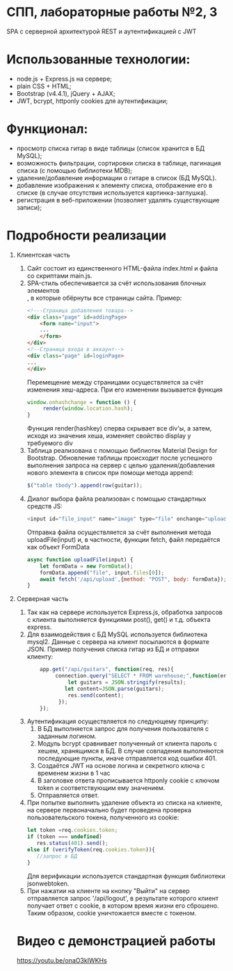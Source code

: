 # СПП, лабораторные работы №2, 3

SPA с серверной архитектурой REST и аутентификацией с JWT

# Использованные технологии:

  - node.js + Express.js на сервере;
  - plain CSS + HTML;
  - Bootstrap (v4.4.1), jQuery + AJAX;
  - JWT, bcrypt, httponly cookies для аутентификации;

# Функционал:
- просмотр списка гитар в виде таблицы (список хранится в БД MySQL);
- возможность фильтрации, сортировки списка в таблице, пагинация списка (с помощью библиотеки MDB);
- удаление/добавление информации о гитаре в список (БД MySQL).
- добавление изображения к элементу списка, отображение его в списке (в случае отсутствия используется картинка-заглушка).
- регистрация в веб-приложении (позволяет удалять существующие записи);

# Подробности реализации
1. Клиентская часть
    1. Сайт состоит из единственного HTML-файла index.html и файла со скриптами main.js. 
    2. SPA-стиль обеспечивается за счёт использования блочных элементов <div class="page">, в которые обёрнуты все страницы сайта. Пример:
         ```html
         <!---Страница добавления товара-->
         <div class="page" id=addingPage>
             <form name="input">
             ...
             </form>
         </div>
         <!--Страница входа в аккаунт-->
         <div class="page" id=loginPage>
         ...
         </div>
         ```
        Перемещение между страницами осуществляется за счёт изменения хеш-адреса. При его изменении вызывается функция
        ```js
        window.onhashchange = function () {
             render(window.location.hash);
        } 
        ```
        Функция render(hashkey) сперва скрывает все div'ы, а затем, исходя из значения хеша, изменяет свойство display у требуемого div
    3. Таблица реализована с помощью библиотек Material Design for Bootstrap. Обновление таблицы происходит после успешного выполнения запроса на сервер с целью удаления/добавления нового элемента в список при помощи метода append:
         ```js
         $("table tbody").append(row(guitar));
         ```
    4. Диалог выбора файла реализован с помощью стандартных средств JS:
         ```js
         <input id="file_input" name="image" type="file" onchange="uploadFile(this)">
        ```
        Отправка файла осуществляется за счёт выполнения метода uploadFile(input) и, в частности, функции fetch, файл передаётся как объект FormData
        ```js
        async function uploadFile(input) {
            let formData = new FormData();
            formData.append("file", input.files[0]);
            await fetch('/api/upload',{method: "POST", body: formData});
        }
        ```

2. Серверная часть
    1. Так как на сервере используется Express.js, обработка запросов с клиента выполняется функциями post(), get() и т.д. объекта express.
    2. Для взаимодействия с БД MySQL используется библиотека mysql2. Данные с сервера на клиент посылаются в формате JSON. Пример получения списка гитар из БД и отправки клиенту:
        ```js
            app.get("/api/guitars", function(req, res){
                 connection.query("SELECT * FROM warehouse;",function(err, results, fields) {
                     let guitars = JSON.stringify(results);
                    let content=JSON.parse(guitars);
                     res.send(content);
                  });
            });
        ```
    3. Аутентификация осуществляется по следующему принципу:
        1. В БД выполняется запрос для получения пользователя с заданным логином. 
        2. Модуль bcrypt сравнивает полученный от клиента пароль с хешем, хранящимся в БД. В случае совпадения выполняются последующие пункты, иначе отправляется код ошибки 401.
        3. Создаётся JWT на основе логина и секретного ключа с временем жизни в 1 час
        4. В заголовке ответа прописывается httponly cookie с  ключом token и соответствующим ему значением.
        5. Отправляется ответ.
    4. При попытке выполнить удаление объекта из списка на клиенте, на сервере первоначально будет проведена проверка пользовательского токена, полученного из cookie:
         ```js
         let token =req.cookies.token;
        if (token === undefined)
            res.status(401).send();
        else if (verifyToken(req.cookies.token)){
            //запрос в БД
        }
        ```
        Для верификации используется стандартная функция библиотеки jsonwebtoken.
    5. При нажатии на клиенте на кнопку "Выйти" на сервер отправляется запрос '/api/logout', в результате которого клиент получает ответ с cookie, в котором время жизни его сброшено. Таким образом, cookie уничтожается вместе с токеном. 
    
    # Видео с демонстрацией работы
    https://youtu.be/onaO3kIWKHs 
